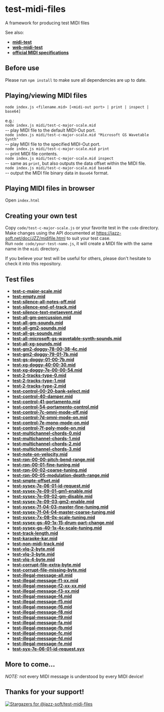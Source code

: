 # test-midi-files
A framework for producing test MIDI files

See also:
- [**midi-test**](https://github.com/jazz-soft/midi-test)
- [**web-midi-test**](https://github.com/jazz-soft/web-midi-test)
- [**official MIDI specifications**](https://www.midi.org/specifications)

## Before use
Please run `npm install` to make sure all dependencies are up to date.

## Playing/viewing MIDI files
`node index.js <filename.mid> [<midi-out port> | print | inspect | base64]`

e.g.:  
`node index.js midi/test-c-major-scale.mid`  
-- play MIDI file to the default MIDI-Out port.  
`node index.js midi/test-c-major-scale.mid "Microsoft GS Wavetable Synth"`  
-- play MIDI file to the specified MIDI-Out port.  
`node index.js midi/test-c-major-scale.mid print`  
-- print MIDI file contents.  
`node index.js midi/test-c-major-scale.mid inspect`  
-- same as `print`, but also outputs the data offset within the MIDI file.  
`node index.js midi/test-c-major-scale.mid base64`  
-- output the MIDI file binary data in `Base64` format.

## Playing MIDI files in browser
Open `index.html`

## Creating your own test
Copy `code/test-c-major-scale.js` or your favorite test in the `code` directory.  
Make changes using the API documented at https://jazz-soft.net/doc/JZZ/midifile.html to suit your test case.  
Run `node code/your-test-name.js`, it will create a MIDI file with the same name in the `midi` directory.

If you believe your test will be useful for others, please don't hesitate to check it into this repository.

## Test files
- [**test-c-major-scale.mid**](https://github.com/jazz-soft/test-midi-files/raw/main/midi/test-c-major-scale.mid)
- [**test-empty.mid**](https://github.com/jazz-soft/test-midi-files/raw/main/midi/test-empty.mid)
- [**test-silence-all-notes-off.mid**](https://github.com/jazz-soft/test-midi-files/raw/main/midi/test-silence-all-notes-off.mid)
- [**test-silence-end-of-track.mid**](https://github.com/jazz-soft/test-midi-files/raw/main/midi/test-silence-end-of-track.mid)
- [**test-silence-text-metaevent.mid**](https://github.com/jazz-soft/test-midi-files/raw/main/midi/test-silence-text-metaevent.mid)
- [**test-all-gm-percussion.mid**](https://github.com/jazz-soft/test-midi-files/raw/main/midi/test-all-gm-percussion.mid)
- [**test-all-gm-sounds.mid**](https://github.com/jazz-soft/test-midi-files/raw/main/midi/test-all-gm-sounds.mid)
- [**test-all-gm2-sounds.mid**](https://github.com/jazz-soft/test-midi-files/raw/main/midi/test-all-gm2-sounds.mid)
- [**test-all-gs-sounds.mid**](https://github.com/jazz-soft/test-midi-files/raw/main/midi/test-all-gs-sounds.mid)
- [**test-all-microsoft-gs-wavetable-synth-sounds.mid**](https://github.com/jazz-soft/test-midi-files/raw/main/midi/test-all-microsoft-gs-wavetable-synth-sounds.mid)
- [**test-all-xg-sounds.mid**](https://github.com/jazz-soft/test-midi-files/raw/main/midi/test-all-xg-sounds.mid)
- [**test-gm2-doggy-78-00-38-4c.mid**](https://github.com/jazz-soft/test-midi-files/raw/main/midi/test-gm2-doggy-78-00-38-4c.mid)
- [**test-gm2-doggy-79-01-7b.mid**](https://github.com/jazz-soft/test-midi-files/raw/main/midi/test-gm2-doggy-79-01-7b.mid)
- [**test-gs-doggy-01-00-7b.mid**](https://github.com/jazz-soft/test-midi-files/raw/main/midi/test-gs-doggy-01-00-7b.mid)
- [**test-xg-doggy-40-00-30.mid**](https://github.com/jazz-soft/test-midi-files/raw/main/midi/test-xg-doggy-40-00-30.mid)
- [**test-xg-doggy-7e-00-00-54.mid**](https://github.com/jazz-soft/test-midi-files/raw/main/midi/test-xg-doggy-7e-00-00-54.mid)
- [**test-2-tracks-type-0.mid**](https://github.com/jazz-soft/test-midi-files/raw/main/midi/test-2-tracks-type-0.mid)
- [**test-2-tracks-type-1.mid**](https://github.com/jazz-soft/test-midi-files/raw/main/midi/test-2-tracks-type-1.mid)
- [**test-2-tracks-type-2.mid**](https://github.com/jazz-soft/test-midi-files/raw/main/midi/test-2-tracks-type-2.mid)
- [**test-control-00-20-bank-select.mid**](https://github.com/jazz-soft/test-midi-files/raw/main/midi/test-control-00-20-bank-select.mid)
- [**test-control-40-damper.mid**](https://github.com/jazz-soft/test-midi-files/raw/main/midi/test-control-40-damper.mid)
- [**test-control-41-portamento.mid**](https://github.com/jazz-soft/test-midi-files/raw/main/midi/test-control-41-portamento.mid)
- [**test-control-54-portamento-control.mid**](https://github.com/jazz-soft/test-midi-files/raw/main/midi/test-control-54-portamento-control.mid)
- [**test-control-7c-omni-mode-off.mid**](https://github.com/jazz-soft/test-midi-files/raw/main/midi/test-control-7c-omni-mode-off.mid)
- [**test-control-7d-omni-mode-on.mid**](https://github.com/jazz-soft/test-midi-files/raw/main/midi/test-control-7d-omni-mode-on.mid)
- [**test-control-7e-mono-mode-on.mid**](https://github.com/jazz-soft/test-midi-files/raw/main/midi/test-control-7e-mono-mode-on.mid)
- [**test-control-7f-poly-mode-on.mid**](https://github.com/jazz-soft/test-midi-files/raw/main/midi/test-control-7f-poly-mode-on.mid)
- [**test-multichannel-chords-0.mid**](https://github.com/jazz-soft/test-midi-files/raw/main/midi/test-multichannel-chords-0.mid)
- [**test-multichannel-chords-1.mid**](https://github.com/jazz-soft/test-midi-files/raw/main/midi/test-multichannel-chords-1.mid)
- [**test-multichannel-chords-2.mid**](https://github.com/jazz-soft/test-midi-files/raw/main/midi/test-multichannel-chords-2.mid)
- [**test-multichannel-chords-3.mid**](https://github.com/jazz-soft/test-midi-files/raw/main/midi/test-multichannel-chords-3.mid)
- [**test-note-on-velocity.mid**](https://github.com/jazz-soft/test-midi-files/raw/main/midi/test-note-on-velocity.mid)
- [**test-rpn-00-00-pitch-bend-range.mid**](https://github.com/jazz-soft/test-midi-files/raw/main/midi/test-rpn-00-00-pitch-bend-range.mid)
- [**test-rpn-00-01-fine-tuning.mid**](https://github.com/jazz-soft/test-midi-files/raw/main/midi/test-rpn-00-01-fine-tuning.mid)
- [**test-rpn-00-02-coarse-tuning.mid**](https://github.com/jazz-soft/test-midi-files/raw/main/midi/test-rpn-00-02-coarse-tuning.mid)
- [**test-rpn-00-05-modulation-depth-range.mid**](https://github.com/jazz-soft/test-midi-files/raw/main/midi/test-rpn-00-05-modulation-depth-range.mid)
- [**test-smpte-offset.mid**](https://github.com/jazz-soft/test-midi-files/raw/main/midi/test-smpte-offset.mid)
- [**test-sysex-7e-06-01-id-request.mid**](https://github.com/jazz-soft/test-midi-files/raw/main/midi/test-sysex-7e-06-01-id-request.mid)
- [**test-sysex-7e-09-01-gm1-enable.mid**](https://github.com/jazz-soft/test-midi-files/raw/main/midi/test-sysex-7e-09-01-gm1-enable.mid)
- [**test-sysex-7e-09-02-gm-disable.mid**](https://github.com/jazz-soft/test-midi-files/raw/main/midi/test-sysex-7e-09-02-gm-disable.mid)
- [**test-sysex-7e-09-03-gm2-enable.mid**](https://github.com/jazz-soft/test-midi-files/raw/main/midi/test-sysex-7e-09-03-gm2-enable.mid)
- [**test-sysex-7f-04-03-master-fine-tuning.mid**](https://github.com/jazz-soft/test-midi-files/raw/main/midi/test-sysex-7f-04-03-master-fine-tuning.mid)
- [**test-sysex-7f-04-04-master-coarse-tuning.mid**](https://github.com/jazz-soft/test-midi-files/raw/main/midi/test-sysex-7f-04-04-master-coarse-tuning.mid)
- [**test-sysex-7x-08-0x-scale-tuning.mid**](https://github.com/jazz-soft/test-midi-files/raw/main/midi/test-sysex-7x-08-0x-scale-tuning.mid)
- [**test-sysex-gs-40-1x-15-drum-part-change.mid**](https://github.com/jazz-soft/test-midi-files/raw/main/midi/test-sysex-gs-40-1x-15-drum-part-change.mid)
- [**test-sysex-gs-40-1x-4x-scale-tuning.mid**](https://github.com/jazz-soft/test-midi-files/raw/main/midi/test-sysex-gs-40-1x-4x-scale-tuning.mid)
- [**test-track-length.mid**](https://github.com/jazz-soft/test-midi-files/raw/main/midi/test-track-length.mid)
- [**test-karaoke-kar.mid**](https://github.com/jazz-soft/test-midi-files/raw/main/midi/test-karaoke-kar.mid)
- [**test-non-midi-track.mid**](https://github.com/jazz-soft/test-midi-files/raw/main/midi/test-non-midi-track.mid)
- [**test-vlq-2-byte.mid**](https://github.com/jazz-soft/test-midi-files/raw/main/midi/test-vlq-2-byte.mid)
- [**test-vlq-3-byte.mid**](https://github.com/jazz-soft/test-midi-files/raw/main/midi/test-vlq-3-byte.mid)
- [**test-vlq-4-byte.mid**](https://github.com/jazz-soft/test-midi-files/raw/main/midi/test-vlq-4-byte.mid)
- [**test-corrupt-file-extra-byte.mid**](https://github.com/jazz-soft/test-midi-files/raw/main/midi/test-corrupt-file-extra-byte.mid)
- [**test-corrupt-file-missing-byte.mid**](https://github.com/jazz-soft/test-midi-files/raw/main/midi/test-corrupt-file-missing-byte.mid)
- [**test-illegal-message-all.mid**](https://github.com/jazz-soft/test-midi-files/raw/main/midi/test-illegal-message-all.mid)
- [**test-illegal-message-f1-xx.mid**](https://github.com/jazz-soft/test-midi-files/raw/main/midi/test-illegal-message-f1-xx.mid)
- [**test-illegal-message-f2-xx-xx.mid**](https://github.com/jazz-soft/test-midi-files/raw/main/midi/test-illegal-message-f2-xx-xx.mid)
- [**test-illegal-message-f3-xx.mid**](https://github.com/jazz-soft/test-midi-files/raw/main/midi/test-illegal-message-f3-xx.mid)
- [**test-illegal-message-f4.mid**](https://github.com/jazz-soft/test-midi-files/raw/main/midi/test-illegal-message-f4.mid)
- [**test-illegal-message-f5.mid**](https://github.com/jazz-soft/test-midi-files/raw/main/midi/test-illegal-message-f5.mid)
- [**test-illegal-message-f6.mid**](https://github.com/jazz-soft/test-midi-files/raw/main/midi/test-illegal-message-f6.mid)
- [**test-illegal-message-f8.mid**](https://github.com/jazz-soft/test-midi-files/raw/main/midi/test-illegal-message-f8.mid)
- [**test-illegal-message-f9.mid**](https://github.com/jazz-soft/test-midi-files/raw/main/midi/test-illegal-message-f9.mid)
- [**test-illegal-message-fa.mid**](https://github.com/jazz-soft/test-midi-files/raw/main/midi/test-illegal-message-fa.mid)
- [**test-illegal-message-fb.mid**](https://github.com/jazz-soft/test-midi-files/raw/main/midi/test-illegal-message-fb.mid)
- [**test-illegal-message-fc.mid**](https://github.com/jazz-soft/test-midi-files/raw/main/midi/test-illegal-message-fc.mid)
- [**test-illegal-message-fd.mid**](https://github.com/jazz-soft/test-midi-files/raw/main/midi/test-illegal-message-fd.mid)
- [**test-illegal-message-fe.mid**](https://github.com/jazz-soft/test-midi-files/raw/main/midi/test-illegal-message-fe.mid)
- [**test-syx-7e-06-01-id-request.syx**](https://github.com/jazz-soft/test-midi-files/raw/main/midi/test-syx-7e-06-01-id-request.syx)
## More to come...
*NOTE:* not every MIDI message is understood by every MIDI device!

## Thanks for your support!
[![Stargazers for @jazz-soft/test-midi-files](https://reporoster.com/stars/jazz-soft/test-midi-files)](https://github.com/jazz-soft/test-midi-files/stargazers)
